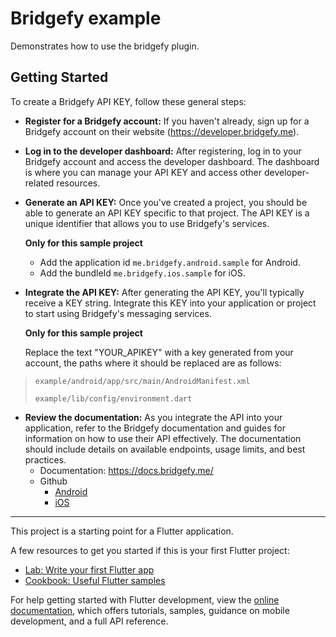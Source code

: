 # Bridgefy example

Demonstrates how to use the bridgefy plugin.

## Getting Started
To create a Bridgefy API KEY, follow these general steps:

* **Register for a Bridgefy account:** If you haven't already, sign up for a Bridgefy account on their website (https://developer.bridgefy.me).

* **Log in to the developer dashboard:** After registering, log in to your Bridgefy account and access the developer dashboard. The dashboard is where you can manage your API KEY and access other developer-related resources.

* **Generate an API KEY:** Once you've created a project, you should be able to generate an API KEY specific to that project. The API KEY is a unique identifier that allows you to use Bridgefy's services.

  **Only for this sample project**
  * Add the application id `me.bridgefy.android.sample` for Android.
  * Add the bundleId `me.bridgefy.ios.sample` for iOS.

* **Integrate the API KEY:** After generating the API KEY, you'll typically receive a KEY string. Integrate this KEY into your application or project to start using Bridgefy's messaging services.

  **Only for this sample project**

  Replace the text "YOUR_APIKEY" with a key generated from your account, the paths where it should be replaced are as follows:
>     example/android/app/src/main/AndroidManifest.xml
>
>     example/lib/config/environment.dart

* **Review the documentation:** As you integrate the API into your application, refer to the Bridgefy documentation and guides for information on how to use their API effectively. The documentation should include details on available endpoints, usage limits, and best practices.
  * Documentation: https://docs.bridgefy.me/
  * Github
    * [Android](https://github.com/bridgefy/sdk-android)
    * [iOS](https://github.com/bridgefy/sdk-ios)

___


This project is a starting point for a Flutter application.

A few resources to get you started if this is your first Flutter project:

- [Lab: Write your first Flutter app](https://docs.flutter.dev/get-started/codelab)
- [Cookbook: Useful Flutter samples](https://docs.flutter.dev/cookbook)

For help getting started with Flutter development, view the
[online documentation](https://docs.flutter.dev/), which offers tutorials,
samples, guidance on mobile development, and a full API reference.
